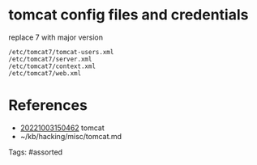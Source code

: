 # tomcat config files and credentials
replace 7 with major version
```
/etc/tomcat7/tomcat-users.xml
/etc/tomcat7/server.xml
/etc/tomcat7/context.xml
/etc/tomcat7/web.xml
```

# References
- [20221003150462](/zet/20221003150462/README.md) tomcat
- ~/kb/hacking/misc/tomcat.md

Tags:
    #assorted
